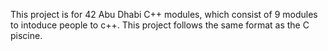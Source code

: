 This project is for 42 Abu Dhabi C++ modules, which consist of 9 modules to intoduce people to c++.
This project follows the same format as the C piscine.
